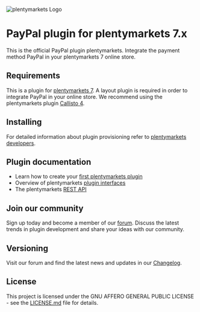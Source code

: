 ![plentymarkets Logo](http://www.plentymarkets.eu/layout/pm/images/logo/plentymarkets-logo.jpg)

# PayPal plugin for plentymarkets 7.x

This is the official PayPal plugin plentymarkets. Integrate the payment method PayPal in your plentymarkets 7 online store.

## Requirements

This is a plugin for [plentymarkets 7](https://www.plentymarkets.com). A layout plugin is required in order to integrate PayPal in your online store. We recommend using the plentymarkets plugin [Callisto 4](https://github.com/plentymarkets/callisto-4).

## Installing

For detailed information about plugin provisioning refer to [plentymarkets developers](https://developers.plentymarkets.com/dev-doc/basics#plugin-provisioning).

## Plugin documentation

- Learn how to create your [first plentymarkets plugin](https://developers.plentymarkets.com/tutorials/helloworld)
- Overview of plentymarkets [plugin interfaces](https://developers.plentymarkets.com/dev-doc/basics#guide-interface)
- The plentymarkets [REST API](https://developers.plentymarkets.com/rest-doc/introduction)

## Join our community

Sign up today and become a member of our [forum](https://forum.plentymarkets.com/c/plugin-entwicklung). Discuss the latest trends in plugin development and share your ideas with our community.

## Versioning

Visit our forum and find the latest news and updates in our [Changelog](https://forum.plentymarkets.com/c/changelog?order=created).

## License

This project is licensed under the GNU AFFERO GENERAL PUBLIC LICENSE - see the [LICENSE.md](/LICENSE.md) file for details.
